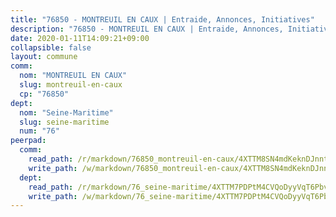 ```yaml
---
title: "76850 - MONTREUIL EN CAUX | Entraide, Annonces, Initiatives"
description: "76850 - MONTREUIL EN CAUX | Entraide, Annonces, Initiatives"
date: 2020-01-11T14:09:21+09:00
collapsible: false
layout: commune
comm:
  nom: "MONTREUIL EN CAUX"
  slug: montreuil-en-caux
  cp: "76850"
dept:
  nom: "Seine-Maritime"
  slug: seine-maritime
  num: "76"
peerpad:
  comm:
    read_path: /r/markdown/76850_montreuil-en-caux/4XTTM8SN4mdKeknDJnntpi14zsewoSSWAFkzw9ArAGMUrMgRf
    write_path: /w/markdown/76850_montreuil-en-caux/4XTTM8SN4mdKeknDJnntpi14zsewoSSWAFkzw9ArAGMUrMgRf-K3TgTwHjXduUD2sCRZFW8R7eo66i6UKCXzUfi5RqcxhtvMQCEtrVf5qgmP8njjCYdUcD4PuuUr4JAwECGzRXiSi3YtVE8UokMTb5RpZzXVWem4ftUM1F5NFHaiiBfs2q5242p9JZ
  dept:
    read_path: /r/markdown/76_seine-maritime/4XTTM7PDPtM4CVQoDyyVqT6Pbvj1SVtndpXJdTDsc7xwdMTdt
    write_path: /w/markdown/76_seine-maritime/4XTTM7PDPtM4CVQoDyyVqT6Pbvj1SVtndpXJdTDsc7xwdMTdt-K3TgUmo7Qwp8ZQz8qKFjC8WCY27ypEpX2c8BXeSV9rrPY1zRZn2SrYwkBXF8VnHkcepiXsccFfKHYuT2JNgSMXxLRaUGRu6o5B3BB15nZxEho97cTz3yC4eRTX4hZM1hcyAZrn8r
---
```


